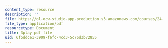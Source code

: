 ```yaml
---
content_type: resource
description: ''
file: https://ol-ocw-studio-app-production.s3.amazonaws.com/courses/24-912-black-matters-introduction-to-black-studies-spring-2017/6f5ddce13909f6fc4cd35c76d3b72855_UmbsTnQ39a4.pdf
file_type: application/pdf
resourcetype: Document
title: 3play pdf file
uid: 6f5ddce1-3909-f6fc-4cd3-5c76d3b72855
---
```

